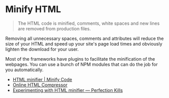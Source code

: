 # Minify HTML

> The HTML code is minified, comments, white spaces and new lines are removed from production files.

Removing all unnecessary spaces, comments and attributes will reduce the size of your HTML and speed up your site's page load times and obviously lighten the download for your user.

Most of the frameworks have plugins to facilitate the minification of the webpages. You can use a bunch of NPM modules that can do the job for you automatically.

- [HTML minifier | Minify Code](http://minifycode.com/html-minifier/)
- [Online HTML Compressor](http://refresh-sf.com)
- [Experimenting with HTML minifier — Perfection Kills](http://perfectionkills.com/experimenting-with-html-minifier/#use_short_doctype)

